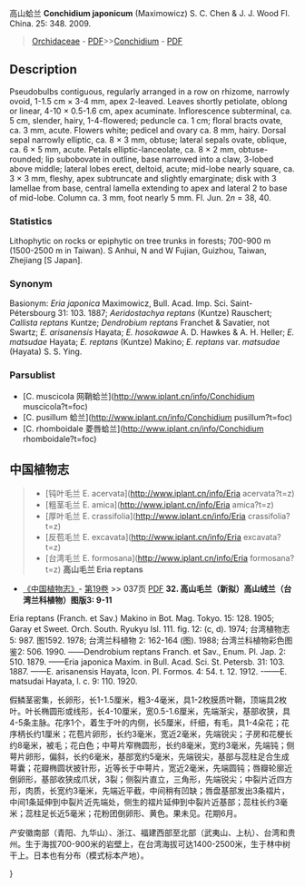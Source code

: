 高山蛤兰 **Conchidium japonicum** (Maximowicz) S. C. Chen & J. J. Wood Fl. China. 25: 348. 2009.

> [Orchidaceae](http://www.iplant.cn/info/Orchidaceae?t=foc) - [PDF](http://www.iplant.cn/foc/pdf/Orchidaceae.pdf)>>[Conchidium](http://www.iplant.cn/info/Conchidium?t=foc) - [PDF](http://www.iplant.cn/foc/pdf/Conchidium.pdf)

## Description

Pseudobulbs contiguous, regularly arranged in a row on rhizome, narrowly ovoid, 1-1.5 cm × 3-4 mm, apex 2-leaved. Leaves shortly petiolate, oblong or linear, 4-10 × 0.5-1.6 cm, apex acuminate. Inflorescence subterminal, ca. 5 cm, slender, hairy, 1-4-flowered; peduncle ca. 1 cm; floral bracts ovate, ca. 3 mm, acute. Flowers white; pedicel and ovary ca. 8 mm, hairy. Dorsal sepal narrowly elliptic, ca. 8 × 3 mm, obtuse; lateral sepals ovate, oblique, ca. 6 × 5 mm, acute. Petals elliptic-lanceolate, ca. 8 × 2 mm, obtuse-rounded; lip subobovate in outline, base narrowed into a claw, 3-lobed above middle; lateral lobes erect, deltoid, acute; mid-lobe nearly square, ca. 3 × 3 mm, fleshy, apex subtruncate and slightly emarginate; disk with 3 lamellae from base, central lamella extending to apex and lateral 2 to base of mid-lobe. Column ca. 3 mm, foot nearly 5 mm. Fl. Jun. 2*n* = 38, 40.

### Statistics
Lithophytic on rocks or epiphytic on tree trunks in forests; 700-900 m (1500-2500 m in Taiwan). S Anhui, N and W Fujian, Guizhou, Taiwan, Zhejiang [S Japan].

### Synonym
Basionym: *Eria japonica* Maximowicz, Bull. Acad. Imp. Sci. Saint-Pétersbourg 31: 103. 1887; *Aeridostachya reptans* (Kuntze) Rauschert; *Callista reptans* Kuntze; *Dendrobium reptans* Franchet & Savatier, not Swartz; *E. arisanensis* Hayata; *E. hosokawae* A. D. Hawkes & A. H. Heller; *E. matsudae* Hayata; *E. reptans* (Kuntze) Makino; *E. reptans* var. *matsudae* (Hayata) S. S. Ying.

### Parsublist

* [C.  muscicola  网鞘蛤兰](http://www.iplant.cn/info/Conchidium muscicola?t=foc)
* [C.  pusillum  蛤兰](http://www.iplant.cn/info/Conchidium pusillum?t=foc)
* [C.  rhomboidale  菱唇蛤兰](http://www.iplant.cn/info/Conchidium rhomboidale?t=foc)
## 中国植物志

> * [钝叶毛兰  E.  acervata](http://www.iplant.cn/info/Eria acervata?t=z)
> * [粗茎毛兰  E.  amica](http://www.iplant.cn/info/Eria amica?t=z)
> * [厚叶毛兰  E.  crassifolia](http://www.iplant.cn/info/Eria crassifolia?t=z)
> * [反苞毛兰  E.  excavata](http://www.iplant.cn/info/Eria excavata?t=z)
> * [台湾毛兰  E.  formosana](http://www.iplant.cn/info/Eria formosana?t=z)
**高山毛兰 Eria reptans**

* [《中国植物志》](http://www.iplant.cn/frps)- [第19卷](http://www.iplant.cn/frps/vol/19) >> 037页 [PDF](http://www.iplant.cn/frps/pdf/19/037.pdf)
**32. 高山毛兰（新拟）高山绒兰（台湾兰科植物）图版3: 9-11**

Eria reptans (Franch. et Sav.) Makino in Bot. Mag. Tokyo. 15: 128. 1905; Garay et Sweet. Orch. South. Ryukyu Isl. 111. fig. 12: (c, d). 1974; 台湾植物志5: 987. 图1592. 1978; 台湾兰科植物 2: 162-164 (图). 1988; 台湾兰科植物彩色图鉴2: 506. 1990. ——Dendrobium reptans Franch. et Sav., Enum. Pl. Jap. 2: 510. 1879. ——Eria japonica Maxim. in Bull. Acad. Sci. St. Petersb. 31: 103. 1887. ——E. arisanensis Hayata, Icon. Pl. Formos. 4: 54. t. 12. 1912. -——E. matsudai Hayata, l. c. 9: 110. 1920.

假鳞茎密集，长卵形，长1-1.5厘米，粗3-4毫米，具1-2枚膜质叶鞘，顶端具2枚叶。叶长椭圆形或线形，长4-10厘米，宽0.5-1.6厘米，先端渐尖，基部收狭，具4-5条主脉。花序1个，着生于叶的内侧，长5厘米，纤细，有毛，具1-4朵花；花序柄长约1厘米；花苞片卵形，长约3毫米，宽近2毫米，先端锐尖；子房和花梗长约8毫米，被毛；花白色；中萼片窄椭圆形，长约8毫米，宽约3毫米，先端钝；侧萼片卵形，偏斜，长约6毫米，基部宽约5毫米，先端锐尖，基部与蕊柱足合生成萼囊；花瓣椭圆状披针形，近等长于中萼片，宽近2毫米，先端圆钝；唇瓣轮廓近倒卵形，基部收狭成爪状，3裂；侧裂片直立，三角形，先端锐尖；中裂片近四方形，肉质，长宽约3毫米，先端近平截，中间稍有凹缺；唇盘基部发出3条褶片，中间1条延伸到中裂片近先端处，侧生的褶片延伸到中裂片近基部；蕊柱长约3毫米；蕊柱足长近5毫米；花粉团倒卵形、黄色。果未见。花期6月。

产安徽南部（青阳、九华山）、浙江、福建西部至北部（武夷山、上杭）、台湾和贵州。生于海拔700-900米的岩壁上，在台湾海拔可达1400-2500米，生于林中树干上。日本也有分布（模式标本产地）。

}